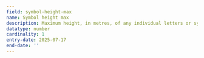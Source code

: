 ```yaml
---
field: symbol-height-max
name: Symbol height max
description: Maximum height, in metres, of any individual letters or symbols
datatype: number
cardinality: 1
entry-date: 2025-07-17
end-date: ''
---
```

